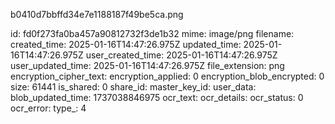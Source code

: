 b0410d7bbffd34e7e1188187f49be5ca.png

id: fd0f273fa0ba457a90812732f3de1b32
mime: image/png
filename: 
created_time: 2025-01-16T14:47:26.975Z
updated_time: 2025-01-16T14:47:26.975Z
user_created_time: 2025-01-16T14:47:26.975Z
user_updated_time: 2025-01-16T14:47:26.975Z
file_extension: png
encryption_cipher_text: 
encryption_applied: 0
encryption_blob_encrypted: 0
size: 61441
is_shared: 0
share_id: 
master_key_id: 
user_data: 
blob_updated_time: 1737038846975
ocr_text: 
ocr_details: 
ocr_status: 0
ocr_error: 
type_: 4